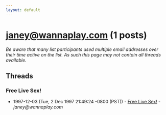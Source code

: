 ```yaml
---
layout: default
---
```


# janey@wannaplay.com (1 posts)

_Be aware that many list participants used multiple email addresses over their time active on the list. As such this page may not contain all threads available._

## Threads

### Free Live Sex!
+ 1997-12-03 (Tue, 2 Dec 1997 21:49:24 -0800 (PST)) - [Free Live Sex!](/archive/1997/12/0ef15141aeadfce7f2030d78430e70e1dfdc326ad788eda7681ad091681f67fb) - _janey@wannaplay.com_

